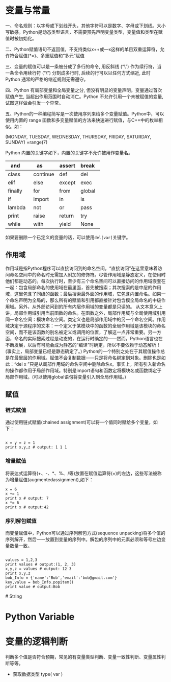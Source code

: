 



# 变量与常量

一、命名规则：以字母或下划线开头，其他字符可以是数字、字母或下划线。大小写敏感。Python是动态类型语言，不需要预先声明变量类型，变量值和类型在赋值时被初始化。


二、Python赋值语句不返回值，不支持类似x++或—x这样的单目双重运算符，允许符合赋值(*=)、多重赋值和“多元”赋值


三、变量的赋值可以是一条被分成了多行的命令, 用反斜线 (“\”) 作为续行符，当一条命令用续行符 (“\”) 分割成多行时, 后续的行可以以任何方式缩近, 此时 Python 通常的严格的缩近规则无需遵守。


四、Python 有局部变量和全局变量之分, 但没有明显的变量声明。变量通过首次赋值产生, 当超出作用范围时自动消亡。Python 不允许引用一个未被赋值的变量, 试图这样做会引发一个异常。


五、Python的一种编程简写是一次使用序列来给多个变量赋值。Python中，可以使用内置的 range 函数和多变量赋值的方法来快速进行赋值，与C++中的枚举相似。如：


(MONDAY, TUESDAY, WEDNESDAY, THURSDAY, FRIDAY, SATURDAY, SUNDAY) =range(7)


Python 内置的关键字如下，内置的关键字不允许被用作变量名。


| and     | as       | assert | break  |
| ------- | -------- | ------ | ------ |
| class   | continue | def    | del    |
| elif    | else     | except | exec   |
| finally | for      | from   | global |
| if      | import   | in     | is     |
| lambda  | not      | or     | pass   |
| print   | raise    | return | try    |
| while   | with     | yield  | None   |

如果要删除一个已定义的变量的话，可以使用`del[var]`关键字。
## 作用域
作用域是指Python程序可以直接访问到的命名空间。“直接访问”在这里意味着访问命名空间中的命名时无需加入附加的修饰符。尽管作用域是静态定义，在使用时他们都是动态的。每次执行时，至少有三个命名空间可以直接访问的作用域嵌套在一起：包含局部命名的使用域在最里面，首先被搜索；其次搜索的是中层的作用域，这里包含了同级的函数；最后搜索最外面的作用域，它包含内置命名。如果一个命名声明为全局的，那么所有的赋值和引用都直接针对包含模全局命名的中级作用域。另外，从外部访问到的所有内层作用域的变量都是只读的。
从文本意义上讲，局部作用域引用当前函数的命名。在函数之外，局部作用域与全局使用域引用同一命名空间：模块命名空间。类定义也是局部作用域中的另一个命名空间。作用域决定于源程序的文本：一个定义于某模块中的函数的全局作用域是该模块的命名空间，而不是该函数的别名被定义或调用的位置，了解这一点非常重要。另一方面，命名的实际搜索过程是动态的，在运行时确定的——然而，Python语言也在不断发展，以后有可能会成为静态的“编译”时确定，所以不要依赖于动态解析！(事实上，局部变量已经是静态确定了。)
Python的一个特别之处在于其赋值操作总是在最里层的作用域。赋值不会复制数据——只是将命名绑定到对象。删除也是如此：“del x ”只是从局部作用域的命名空间中删除命名x。事实上，所有引入新命名的操作都作用于局部作用域。特别是import语句和函数定将模块名或函数绑定于局部作用域。(可以使用global语句将变量引入到全局作用域。)

## 赋值
### 链式赋值
通过使用链式赋值(chained assignment)可以将一个值同时赋给多个变量，如下：

```

x = y = z = 1
print x,y,z # output: 1 1 1
```
### 增量赋值
将表达式运算符(+、-、*、%、/等)放置在赋值运算符(=)的左边，这些写法被称为增量赋值(augmentedassignment),如下：
```
x = 6 
x += 1 
print x # output: 7
x *= 6
print x # output:42
```
### 序列解包赋值
而变量赋值中，Python可以通过序列解包方式(sequence unpacking)将多个值的序列解开，然后一一放置到变量的序列中。解包的序列中的元素必须和等号左边变量数量一致。

```

values = 1,2,3
print values # output:(1, 2, 3)
x,y,z = values # output: 12 3
print x,y,z
bob_Info = {'name':'Bob','email':'bob@gmail.com'}
key,value = bob_Info.popitem()
print value # output:Bob
```



# String




# Python Variable
# 变量的逻辑判断


判断多个值是否符合预期，常见的有变量类型判断、变量一致性判断、变量属性判断等等。


- 获取数据类型 type( var )



